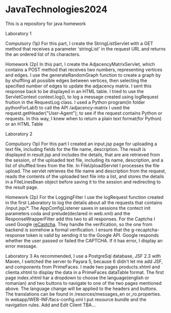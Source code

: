 # JavaTechnologies2024
This is a repository for java homework

Laboratory 1

Compulsory (1p)
For this part, I create the StringListServlet with a GET method that receives a parameter 'stringList' in the request URL and returns the an ordered list of its characters.

Homework (2p)
In this part, I create the AdjacencyMatrixServlet, which contains a POST method that receives two numbers, representing vertices and edges. 
I use the generateRandomGraph function to create a graph by by shuffling all possible edges between vertices, then selecting the specified number of edges to update the adjacency matrix. I sent this response back to be displayed in an HTML table.
I tried to use the ServletContext context.log(), to log a message created using logRequest fruition in the RequestLog class.
I used a Python program(in folder pythonForLab1) to call the API /adjacency-matrix I used the request.getHeader("User-Agent"); to see if the request contains Python or requests. In this way, I knew when to return a plain text format(for Python) or an HTML Table

Laboratory 2

Compulsory (1p)
For this part I created an input.jsp page for uploading a text file, including fields for the file name, description. 
The result is displayed in result.jsp and includes the details, that are are retrieved from the session, of the uploaded text file, including its name, description, and a list of shuffled lines from the file.
In FileUploadServlet I processes the file upload. The servlet retrieves the file name and description from the request, reads the contents of the uploaded text file into a list, and stores the details in a FileLinesBean object before saving it to the session and redirecting to the result page.

Homework (2p)
For the LoggingFilter I use the logRequest function created in the first Laboratory to log the detalis about all the requests that contains /input.jsp/*.
The AppConfigListener saves in sessions the contect init parameters coda and prelude(declared in web.xml) and the ResponseWrapperFilter add this two to all responses.
For the Captcha I used Google [reCaptcha](https://www.google.com/recaptcha/about/). They handle the verification, so the one from backend is somehow a formal verification. I ensure that the g-recaptcha-response token is valid by sending it to the Google API. Google responds whether the user passed or failed the CAPTCHA. If it has error, I display an error message.

Laboratory 3
As recommended, I use a PostgreSql database, JSF 2.3 with Maven, I switched the server to Payara 5, because 6 didn't let me add JSF, and components from PrimeFaces.
I made two pages products.xhtml and clienta.xhtml to display the data in a PrimeFaces dataTable format. 
The first page index.xhtml har a dropdown to choose the language(english or romanian) and two buttons to navigate to one of the two pages mentioned above. The language change will be applied to the headers and buttons. The translations can be found in /resorces/messages_en or_ro.properties.
In webapp/WEB-INF/facs-config.xml I put resource bundle and the navigation rules.
Add and Edit Client TBA...


